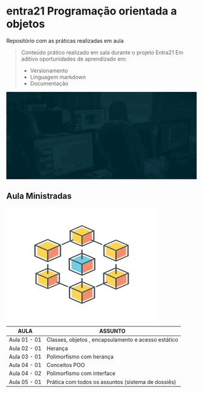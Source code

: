 # entra21 Programação orientada a objetos
Repositório com as práticas realizadas em aula  

> Conteúdo prático realizado em sala durante o projeto Entra21
> Em aditivo oportunidades de aprendizado em:
> - Versionamento
> - Linguagem markdown
> - Documentação

![Gif Entra21](/entra21.gif)

## Aula Ministradas

<a href="#"><img align="center" src="./giphy.gif" width="400 " height="300" /></a>

| AULA | ASSUNTO |
|------|---------|
|Aula 01 - 01|Classes, objetos , encapsulamento e acesso estático
|Aula 02 - 01|Herança                                     
|Aula 03 - 01|Polimorfismo com herança                                
|Aula 04 - 01|Conceitos POO                               
|Aula 04 - 02|Polimorfismo com interface                               
|Aula 05 - 01|Prática com todos os assuntos (sistema de dossiês)                                  